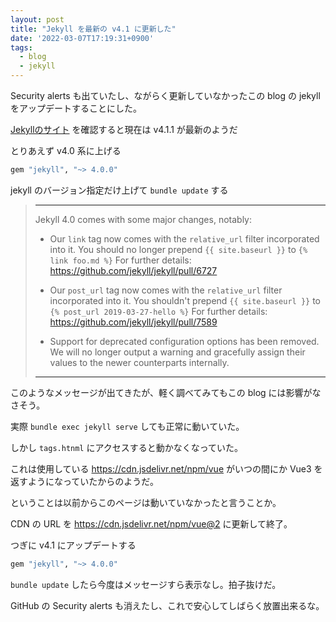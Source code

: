```yaml
---
layout: post
title: "Jekyll を最新の v4.1 に更新した"
date: '2022-03-07T17:19:31+0900'
tags:
  - blog
  - jekyll
---
```


Security alerts も出ていたし、ながらく更新していなかったこの blog の jekyll をアップデートすることにした。

[Jekyllのサイト](http://jekyllrb-ja.github.io/) を確認すると現在は v4.1.1 が最新のようだ

とりあえず v4.0 系に上げる

```ruby
gem "jekyll", "~> 4.0.0"
```

jekyll のバージョン指定だけ上げて `bundle update` する

> -------------------------------------------------------------------------------------
> Jekyll 4.0 comes with some major changes, notably:
> 
>   * Our `link` tag now comes with the `relative_url` filter incorporated into it.
>     You should no longer prepend `{{ site.baseurl }}` to `{% link foo.md %}`
>     For further details: https://github.com/jekyll/jekyll/pull/6727
> 
>   * Our `post_url` tag now comes with the `relative_url` filter incorporated into it.
>     You shouldn't prepend `{{ site.baseurl }}` to `{% post_url 2019-03-27-hello %}`
>     For further details: https://github.com/jekyll/jekyll/pull/7589
> 
>   * Support for deprecated configuration options has been removed. We will no longer
>     output a warning and gracefully assign their values to the newer counterparts
>     internally.
> -------------------------------------------------------------------------------------

このようなメッセージが出てきたが、軽く調べてみてもこの blog には影響がなさそう。

実際 `bundle exec jekyll serve` しても正常に動いていた。

しかし `tags.htnml` にアクセスすると動かなくなっていた。

これは使用している https://cdn.jsdelivr.net/npm/vue がいつの間にか Vue3 を返すようになっていたからのようだ。

ということは以前からこのページは動いていなかったと言うことか。

CDN の URL を https://cdn.jsdelivr.net/npm/vue@2 に更新して終了。

つぎに v4.1 にアップデートする

```ruby
gem "jekyll", "~> 4.0.0"
```

`bundle update` したら今度はメッセージすら表示なし。拍子抜けだ。

GitHub の Security alerts も消えたし、これで安心してしばらく放置出来るな。
